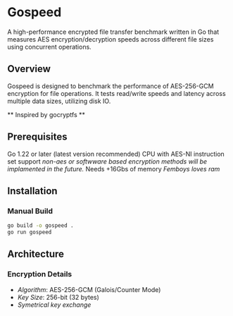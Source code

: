 # Gospeed 
A high-performance encrypted file transfer benchmark written in Go that measures AES encryption/decryption speeds across different file sizes using concurrent operations.

## Overview 
Gospeed is designed to benchmark the performance of AES-256-GCM encryption for file operations. It tests read/write speeds and latency across multiple data sizes, utilizing disk IO. 

** Inspired by gocryptfs **

## Prerequisites 

Go 1.22 or later (latest version recommended)
CPU with AES-NI instruction set support _non-aes or softwware based encryption methods will be implamented in the future._ 
Needs +16Gbs of memory _Femboys loves ram_

## Installation

### Manual Build
```bash
go build -o gospeed .
go run gospeed
```

## Architecture

### Encryption Details
- *Algorithm*: AES-256-GCM (Galois/Counter Mode)
- *Key Size*: 256-bit (32 bytes)
- *Symetrical key exchange*
